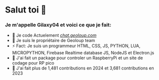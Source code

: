 # Salut toi 👋
### Je m'appelle Gilaxy04 et voici ce que je fait:

- 🔭 Je code Actuelement *[chat.geoloup.com](https://ic-hat.geoloup.com)*
- 🌱 Je suis le propriétaire de Geoloup team
- ⚡ Fact: Je suis un programmeur HTML, CSS, JS, PYTHON, LUA, MICROPYTHON, Firebase Realtime database JS, NodeJS et Electron.js
- 💯 J'ai fait un package pour controler un RaspberryPi et un site de codage pour RP pico
- 🤩 J'ai fait plus de 1,481 contributions en 2024 et 3,681 contributions en 2023
